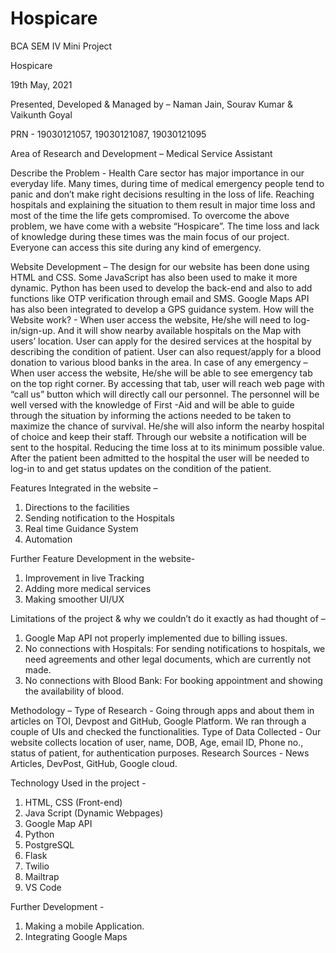 # Hospicare
BCA SEM IV Mini Project

Hospicare

19th May, 2021 

Presented, Developed & Managed by – Naman Jain, Sourav Kumar & Vaikunth Goyal 

PRN - 19030121057, 19030121087, 19030121095 

Area of Research and Development – Medical Service Assistant 

Describe the Problem - Health Care sector has major importance in our everyday life. Many times, during time of medical emergency people tend to panic and don’t make right decisions resulting in the loss of life. Reaching hospitals and explaining the situation to them result in major time loss and most of the time the life gets compromised. To overcome the above problem, we have come with a website “Hospicare”. The time loss and lack of knowledge during these times was the main focus of our project. Everyone can access this site during any kind of emergency.

Website Development – The design for our website has been done using HTML and CSS. Some JavaScript has also been used to make it more dynamic. Python has been used  to develop the back-end and also to add functions like OTP verification through email and SMS. Google Maps API has also been integrated to develop a GPS guidance system.
How will the Website work? - When user access the website, He/she will need to log-in/sign-up. And it will show nearby available hospitals on the Map with users’ location. User can apply for the desired services at the hospital by describing the condition of patient. User can also request/apply for a blood donation to various blood banks in the area. 
In case of any emergency – When user access the website, He/she will be able to see emergency tab on the top right corner. By accessing that tab, user will reach web page with “call us” button which will directly call our personnel. The personnel will be well versed with the knowledge of First -Aid and will be able to guide through the situation by informing the actions needed to be taken to maximize the chance of survival. He/she will also inform the nearby hospital of choice and keep their staff. Through our website a notification will be sent to the hospital. Reducing the time loss at to its minimum possible value. After the patient been admitted to the hospital the user will be needed to log-in to and get status updates on the condition of the patient. 

Features Integrated in the website – 
1.	Directions to the facilities
2.	Sending notification to the Hospitals
3.	Real time Guidance System
4.	Automation

Further Feature Development in the website- 
1.	Improvement in live Tracking 
2.	Adding more medical services
3.	Making smoother UI/UX

Limitations of the project & why we couldn’t do it exactly as had thought of – 
1.	Google Map API not properly implemented due to billing issues.
2.	No connections with Hospitals: For sending notifications to hospitals, we need agreements and other legal documents, which are currently not made. 
3.	No connections with Blood Bank: For booking appointment and showing the availability of blood.

Methodology – 
Type of Research - Going through apps and about them in articles on TOI, Devpost and GitHub, Google Platform. We ran through a couple of UIs and checked the functionalities. 
Type of Data Collected - Our website collects location of user, name, DOB, Age, email ID, Phone no., status of patient, for authentication purposes. 
Research Sources - News Articles, DevPost, GitHub, Google cloud. 

Technology Used in the project - 
1.	HTML, CSS (Front-end) 
2.	Java Script (Dynamic Webpages)
3.	Google Map API 
4.	Python
5.	PostgreSQL
6.	Flask
7.	Twilio
8.	Mailtrap
9.	VS Code

Further Development - 
1. Making a mobile Application.
2. Integrating Google Maps



